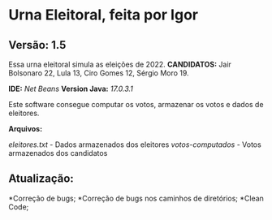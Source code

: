 # Urna Eleitoral, feita por Igor
## Versão: 1.5

Essa urna eleitoral simula as eleições de 2022.
**CANDIDATOS:** Jair Bolsonaro 22, Lula 13, Ciro Gomes 12, Sérgio Moro 19.

**IDE:** *Net Beans*
**Version Java:** *17.0.3.1*

Este software consegue computar os votos, armazenar os votos e dados de eleitores.

**Arquivos:**

*eleitores.txt* - Dados armazenados dos eleitores
*votos-computados* - Votos armazenados dos candidatos 

## Atualização:

*Correção de bugs;
*Correção de bugs nos caminhos de diretórios;
*Clean Code;
